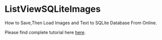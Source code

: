 # ListViewSQLiteImages
How to Save,Then Load Images and Text to SQLite Database From Online.


Please find complete tutorial here [here](http://camposha.info/source/android-sqlite-listview-images-example).

